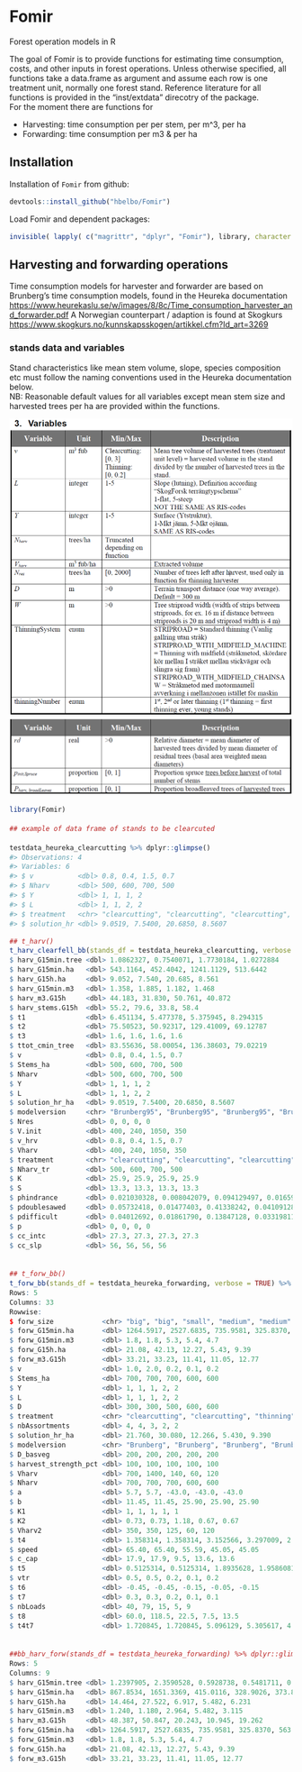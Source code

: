 
<!-- README.md is generated from README.Rmd. Please edit that file -->

# Fomir

<!-- badges: start -->

<!-- badges: end -->

Forest operation models in R

The goal of Fomir is to provide functions for estimating time
consumption, costs, and other inputs in forest operations. Unless
otherwise specified, all functions take a data.frame as argument and
assume each row is one treatment unit, normally one forest stand.
Reference literature for all functions is provided in the “inst/extdata”
direcotry of the package.  
For the moment there are functions for

  - Harvesting: time consumption per per stem, per m^3, per ha
  - Forwarding: time consumption per m3 & per ha

## Installation

Installation of `Fomir` from github:

``` r
devtools::install_github("hbelbo/Fomir")
```

Load Fomir and dependent packages:

``` r
invisible( lapply( c("magrittr", "dplyr", "Fomir"), library, character.only = T))
```

## Harvesting and forwarding operations

Time consumption models for harvester and forwarder are based on
Brunberg’s time consumption models, found in the Heureka documentation
<https://www.heurekaslu.se/w/images/8/8c/Time_consumption_harvester_and_forwarder.pdf>
A Norwegian counterpart / adaption is found at Skogkurs
<https://www.skogkurs.no/kunnskapsskogen/artikkel.cfm?Id_art=3269>

### stands data and variables

Stand characteristics like mean stem volume, slope, species composition
etc must follow the naming conventions used in the Heureka documentation
below.  
NB: Reasonable default values for all variables except mean stem size
and harvested trees per ha are provided within the functions.

<img src="man/figures/Stand_Variables_p1.png" />
<img src="man/figures/Stand_Variables_p2.png" />

``` r
library(Fomir)

## example of data frame of stands to be clearcuted

testdata_heureka_clearcutting %>% dplyr::glimpse()
#> Observations: 4
#> Variables: 6
#> $ v           <dbl> 0.8, 0.4, 1.5, 0.7
#> $ Nharv       <dbl> 500, 600, 700, 500
#> $ Y           <dbl> 1, 1, 1, 2
#> $ L           <dbl> 1, 1, 2, 2
#> $ treatment   <chr> "clearcutting", "clearcutting", "clearcutting", "clearc...
#> $ solution_hr <dbl> 9.0519, 7.5400, 20.6850, 8.5607
```

``` r
## t_harv()
t_harv_clearfell_bb(stands_df = testdata_heureka_clearcutting, verbose = TRUE) %>% dplyr::glimpse()
$ harv_G15min.tree <dbl> 1.0862327, 0.7540071, 1.7730184, 1.0272884
$ harv_G15min.ha   <dbl> 543.1164, 452.4042, 1241.1129, 513.6442
$ harv_G15h.ha     <dbl> 9.052, 7.540, 20.685, 8.561
$ harv_G15min.m3   <dbl> 1.358, 1.885, 1.182, 1.468
$ harv_m3.G15h     <dbl> 44.183, 31.830, 50.761, 40.872
$ harv_stems.G15h  <dbl> 55.2, 79.6, 33.8, 58.4
$ t1               <dbl> 6.451134, 5.477378, 5.375945, 8.294315
$ t2               <dbl> 75.50523, 50.92317, 129.41009, 69.12787
$ t3               <dbl> 1.6, 1.6, 1.6, 1.6
$ ttot_cmin_tree   <dbl> 83.55636, 58.00054, 136.38603, 79.02219
$ v                <dbl> 0.8, 0.4, 1.5, 0.7
$ Stems_ha         <dbl> 500, 600, 700, 500
$ Nharv            <dbl> 500, 600, 700, 500
$ Y                <dbl> 1, 1, 1, 2
$ L                <dbl> 1, 1, 2, 2
$ solution_hr_ha   <dbl> 9.0519, 7.5400, 20.6850, 8.5607
$ modelversion     <chr> "Brunberg95", "Brunberg95", "Brunberg95", "Brunberg95"
$ Nres             <dbl> 0, 0, 0, 0
$ V.init           <dbl> 400, 240, 1050, 350
$ v_hrv            <dbl> 0.8, 0.4, 1.5, 0.7
$ Vharv            <dbl> 400, 240, 1050, 350
$ treatment        <chr> "clearcutting", "clearcutting", "clearcutting", "clearcutting"
$ Nharv_tr         <dbl> 500, 600, 700, 500
$ K                <dbl> 25.9, 25.9, 25.9, 25.9
$ S                <dbl> 13.3, 13.3, 13.3, 13.3
$ phindrance       <dbl> 0.021030328, 0.008042079, 0.094129497, 0.016599056
$ pdoublesawed     <dbl> 0.05732418, 0.01477403, 0.41338242, 0.04109128
$ pdifficult       <dbl> 0.04012692, 0.01861790, 0.13847128, 0.03319811
$ p                <dbl> 0, 0, 0, 0
$ cc_intc          <dbl> 27.3, 27.3, 27.3, 27.3
$ cc_slp           <dbl> 56, 56, 56, 56


## t_forw_bb()
t_forw_bb(stands_df = testdata_heureka_forwarding, verbose = TRUE) %>% dplyr::glimpse()
Rows: 5
Columns: 33
Rowwise: 
$ forw_size            <chr> "big", "big", "small", "medium", "medium"
$ forw_G15min.ha       <dbl> 1264.5917, 2527.6835, 735.9581, 325.8370, 563.6533
$ forw_G15min.m3       <dbl> 1.8, 1.8, 5.3, 5.4, 4.7
$ forw_G15h.ha         <dbl> 21.08, 42.13, 12.27, 5.43, 9.39
$ forw_m3.G15h         <dbl> 33.21, 33.23, 11.41, 11.05, 12.77
$ v                    <dbl> 1.0, 2.0, 0.2, 0.1, 0.2
$ Stems_ha             <dbl> 700, 700, 700, 600, 600
$ Y                    <dbl> 1, 1, 1, 2, 2
$ L                    <dbl> 1, 1, 1, 2, 2
$ D                    <dbl> 300, 300, 500, 600, 600
$ treatment            <chr> "clearcutting", "clearcutting", "thinning", "thinning", "thinning"
$ nbAssortments        <dbl> 4, 4, 3, 2, 2
$ solution_hr_ha       <dbl> 21.760, 30.080, 12.266, 5.430, 9.390
$ modelversion         <chr> "Brunberg", "Brunberg", "Brunberg", "Brunberg", "Brunberg"
$ D_basveg             <dbl> 200, 200, 200, 200, 200
$ harvest_strength_pct <dbl> 100, 100, 100, 100, 100
$ Vharv                <dbl> 700, 1400, 140, 60, 120
$ Nharv                <dbl> 700, 700, 700, 600, 600
$ a                    <dbl> 5.7, 5.7, -43.0, -43.0, -43.0
$ b                    <dbl> 11.45, 11.45, 25.90, 25.90, 25.90
$ K1                   <dbl> 1, 1, 1, 1, 1
$ K2                   <dbl> 0.73, 0.73, 1.18, 0.67, 0.67
$ Vharv2               <dbl> 350, 350, 125, 60, 120
$ t4                   <dbl> 1.358314, 1.358314, 3.152566, 3.297009, 2.676002
$ speed                <dbl> 65.40, 65.40, 55.59, 45.05, 45.05
$ c_cap                <dbl> 17.9, 17.9, 9.5, 13.6, 13.6
$ t5                   <dbl> 0.5125314, 0.5125314, 1.8935628, 1.9586081, 1.9586081
$ vtr                  <dbl> 0.5, 0.5, 0.2, 0.1, 0.2
$ t6                   <dbl> -0.45, -0.45, -0.15, -0.05, -0.15
$ t7                   <dbl> 0.3, 0.3, 0.2, 0.1, 0.1
$ nbLoads              <dbl> 40, 79, 15, 5, 9
$ t8                   <dbl> 60.0, 118.5, 22.5, 7.5, 13.5
$ t4t7                 <dbl> 1.720845, 1.720845, 5.096129, 5.305617, 4.584610


##bb_harv_forw(stands_df = testdata_heureka_forwarding) %>% dplyr::glimpse()
Rows: 5
Columns: 9
$ harv_G15min.tree <dbl> 1.2397905, 2.3590528, 0.5928738, 0.5481711, 0.6230530
$ harv_G15min.ha   <dbl> 867.8534, 1651.3369, 415.0116, 328.9026, 373.8318
$ harv_G15h.ha     <dbl> 14.464, 27.522, 6.917, 5.482, 6.231
$ harv_G15min.m3   <dbl> 1.240, 1.180, 2.964, 5.482, 3.115
$ harv_m3.G15h     <dbl> 48.387, 50.847, 20.243, 10.945, 19.262
$ forw_G15min.ha   <dbl> 1264.5917, 2527.6835, 735.9581, 325.8370, 563.6533
$ forw_G15min.m3   <dbl> 1.8, 1.8, 5.3, 5.4, 4.7
$ forw_G15h.ha     <dbl> 21.08, 42.13, 12.27, 5.43, 9.39
$ forw_m3.G15h     <dbl> 33.21, 33.23, 11.41, 11.05, 12.77
```

